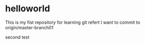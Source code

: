 # helloworld
This is my fist repository for learning git
refert
I want to commit to origin/master-branch01

second test
